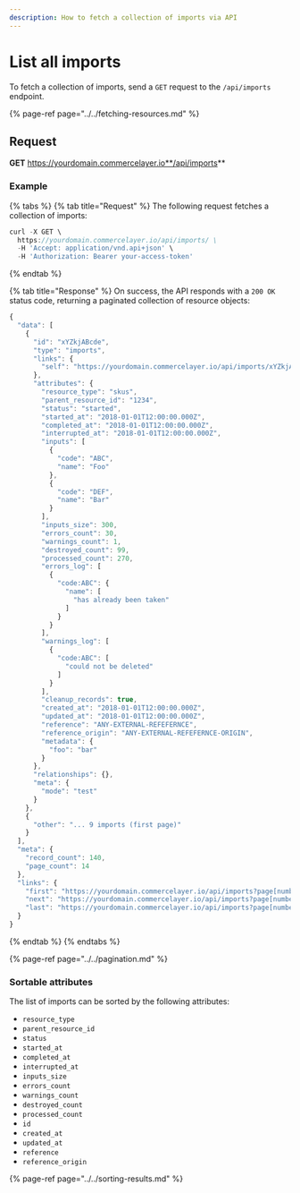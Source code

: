```yaml
---
description: How to fetch a collection of imports via API
---
```


# List all imports

To fetch a collection of imports, send a `GET` request to the `/api/imports` endpoint.

{% page-ref page="../../fetching-resources.md" %}

## Request

**GET** https://yourdomain.commercelayer.io**/api/imports**

### **Example**

{% tabs %}
{% tab title="Request" %}
The following request fetches a collection of imports:

```javascript
curl -X GET \
  https://yourdomain.commercelayer.io/api/imports/ \
  -H 'Accept: application/vnd.api+json' \
  -H 'Authorization: Bearer your-access-token'
```
{% endtab %}

{% tab title="Response" %}
On success, the API responds with a `200 OK` status code, returning a paginated collection of resource objects:

```javascript
{
  "data": [
    {
      "id": "xYZkjABcde",
      "type": "imports",
      "links": {
        "self": "https://yourdomain.commercelayer.io/api/imports/xYZkjABcde"
      },
      "attributes": {
        "resource_type": "skus",
        "parent_resource_id": "1234",
        "status": "started",
        "started_at": "2018-01-01T12:00:00.000Z",
        "completed_at": "2018-01-01T12:00:00.000Z",
        "interrupted_at": "2018-01-01T12:00:00.000Z",
        "inputs": [
          {
            "code": "ABC",
            "name": "Foo"
          },
          {
            "code": "DEF",
            "name": "Bar"
          }
        ],
        "inputs_size": 300,
        "errors_count": 30,
        "warnings_count": 1,
        "destroyed_count": 99,
        "processed_count": 270,
        "errors_log": [
          {
            "code:ABC": {
              "name": [
                "has already been taken"
              ]
            }
          }
        ],
        "warnings_log": [
          {
            "code:ABC": [
              "could not be deleted"
            ]
          }
        ],
        "cleanup_records": true,
        "created_at": "2018-01-01T12:00:00.000Z",
        "updated_at": "2018-01-01T12:00:00.000Z",
        "reference": "ANY-EXTERNAL-REFEFERNCE",
        "reference_origin": "ANY-EXTERNAL-REFEFERNCE-ORIGIN",
        "metadata": {
          "foo": "bar"
        }
      },
      "relationships": {},
      "meta": {
        "mode": "test"
      }
    },
    {
      "other": "... 9 imports (first page)"
    }
  ],
  "meta": {
    "record_count": 140,
    "page_count": 14
  },
  "links": {
    "first": "https://yourdomain.commercelayer.io/api/imports?page[number]=1&page[size]=10",
    "next": "https://yourdomain.commercelayer.io/api/imports?page[number]=2&page[size]=10",
    "last": "https://yourdomain.commercelayer.io/api/imports?page[number]=14&page[size]=10"
  }
}
```
{% endtab %}
{% endtabs %}

{% page-ref page="../../pagination.md" %}

### Sortable attributes

The list of imports can be sorted by the following attributes:

* `resource_type`
* `parent_resource_id`
* `status`
* `started_at`
* `completed_at`
* `interrupted_at`
* `inputs_size`
* `errors_count`
* `warnings_count`
* `destroyed_count`
* `processed_count`
* `id`
* `created_at`
* `updated_at`
* `reference`
* `reference_origin`

{% page-ref page="../../sorting-results.md" %}

